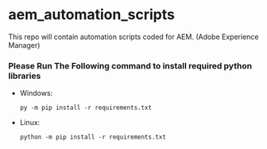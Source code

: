 # aem_automation_scripts

This repo will contain automation scripts coded for AEM. (Adobe Experience Manager)

### Please Run The Following command to install required python libraries

* Windows:

    `py -m pip install -r requirements.txt`

* Linux:

    `python -m pip install -r requirements.txt`